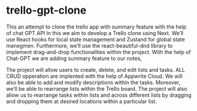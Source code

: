 # trello-gpt-clone
This an attempt to clone the trello app with summary feature with the help of chat GPT API
In this we aim to develop a Trello clone using Next. We’ll use React hooks for local state management and Zustand for global state manegmen. Furthermore, we’ll use the react-beautiful-dnd library to implement drag-and-drop functionalities within the project.
With the help of Chat-GPT we are adding summary feature to our notes, 

The project will allow users to create, delete, and edit lists and tasks. ALL CRUD opperation are implented with the help of Appwrite Cloud. We will also be able to add and modify descriptions within the tasks. Moreover, we’ll be able to rearrange lists within the Trello board. The project will also allow us to rearrange tasks within lists and across different lists by dragging and dropping them at desired locations within a particular list.
